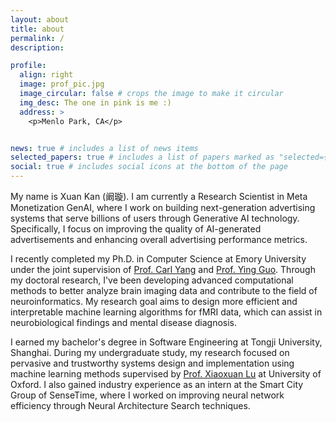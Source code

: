 ```yaml
---
layout: about
title: about
permalink: /
description: 

profile:
  align: right
  image: prof_pic.jpg
  image_circular: false # crops the image to make it circular
  img_desc: The one in pink is me :)
  address: >
    <p>Menlo Park, CA</p>


news: true # includes a list of news items
selected_papers: true # includes a list of papers marked as "selected={true}"
social: true # includes social icons at the bottom of the page
---
```


My name is Xuan Kan (阚璇). I am currently a Research Scientist in Meta Monetization GenAI, where I work on building next-generation advertising systems that serve billions of users through Generative AI technology. Specifically, I focus on improving the quality of AI-generated advertisements and enhancing overall advertising performance metrics.

I recently completed my Ph.D. in Computer Science at Emory University under the joint supervision of [Prof. Carl Yang](http://www.cs.emory.edu/~jyang71/) and [Prof. Ying Guo](https://www.yingguo.us/). Through my doctoral research, I've been developing advanced computational methods to better analyze brain imaging data and contribute to the field of neuroinformatics. My research goal aims to design more efficient and interpretable machine learning algorithms for fMRI data, which can assist in neurobiological findings and mental disease diagnosis.

I earned my bachelor's degree in Software Engineering at Tongji University, Shanghai. During my undergraduate study, my research focused on pervasive and trustworthy systems design and implementation using machine learning methods supervised by [Prof. Xiaoxuan Lu](https://christopherlu.github.io/) at University of Oxford. I also gained industry experience as an intern at the Smart City Group of SenseTime, where I worked on improving neural network efficiency through Neural Architecture Search techniques.
